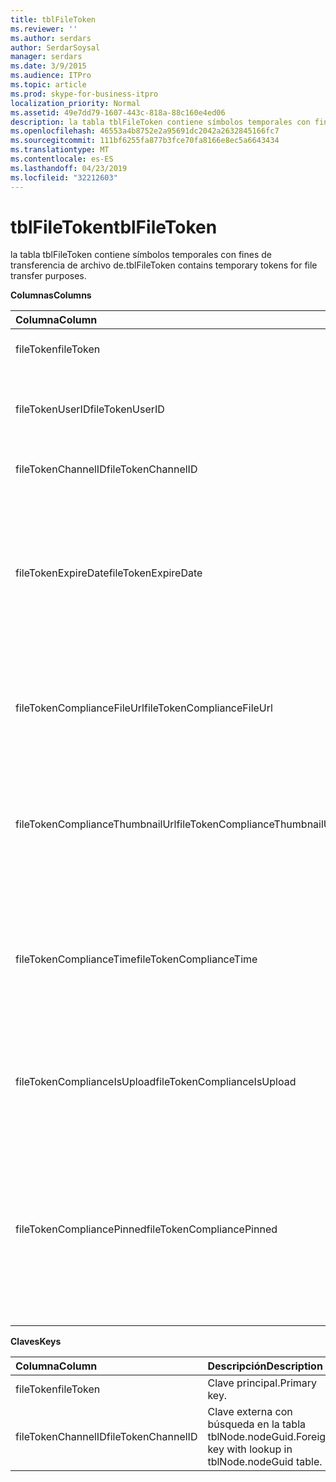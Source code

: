 ```yaml
---
title: tblFileToken
ms.reviewer: ''
ms.author: serdars
author: SerdarSoysal
manager: serdars
ms.date: 3/9/2015
ms.audience: ITPro
ms.topic: article
ms.prod: skype-for-business-itpro
localization_priority: Normal
ms.assetid: 49e7dd79-1607-443c-818a-88c160e4ed06
description: la tabla tblFileToken contiene símbolos temporales con fines de transferencia de archivo de.
ms.openlocfilehash: 46553a4b8752e2a95691dc2042a2632845166fc7
ms.sourcegitcommit: 111bf6255fa877b3fce70fa8166e8ec5a6643434
ms.translationtype: MT
ms.contentlocale: es-ES
ms.lasthandoff: 04/23/2019
ms.locfileid: "32212603"
---
```

# <a name="tblfiletoken"></a><span data-ttu-id="1ce96-103">tblFileToken</span><span class="sxs-lookup"><span data-stu-id="1ce96-103">tblFileToken</span></span>
 
<span data-ttu-id="1ce96-104">la tabla tblFileToken contiene símbolos temporales con fines de transferencia de archivo de.</span><span class="sxs-lookup"><span data-stu-id="1ce96-104">tblFileToken contains temporary tokens for file transfer purposes.</span></span>
  
<span data-ttu-id="1ce96-105">**Columnas**</span><span class="sxs-lookup"><span data-stu-id="1ce96-105">**Columns**</span></span>

|<span data-ttu-id="1ce96-106">**Columna**</span><span class="sxs-lookup"><span data-stu-id="1ce96-106">**Column**</span></span>|<span data-ttu-id="1ce96-107">**Tipo**</span><span class="sxs-lookup"><span data-stu-id="1ce96-107">**Type**</span></span>|<span data-ttu-id="1ce96-108">**Descripción**</span><span class="sxs-lookup"><span data-stu-id="1ce96-108">**Description**</span></span>|
|:-----|:-----|:-----|
|<span data-ttu-id="1ce96-109">fileToken</span><span class="sxs-lookup"><span data-stu-id="1ce96-109">fileToken</span></span>  <br/> |<span data-ttu-id="1ce96-110">nvarchar (50), no es nulo</span><span class="sxs-lookup"><span data-stu-id="1ce96-110">nvarchar (50), not null</span></span>  <br/> |<span data-ttu-id="1ce96-111">Símbolo único (GUID).</span><span class="sxs-lookup"><span data-stu-id="1ce96-111">Unique token (a GUID).</span></span>  <br/> |
|<span data-ttu-id="1ce96-112">fileTokenUserID</span><span class="sxs-lookup"><span data-stu-id="1ce96-112">fileTokenUserID</span></span>  <br/> |<span data-ttu-id="1ce96-113">int, no es nulo</span><span class="sxs-lookup"><span data-stu-id="1ce96-113">int, not null</span></span>  <br/> |<span data-ttu-id="1ce96-114">Identificador de la entidad de seguridad que va a transferir el archivo.</span><span class="sxs-lookup"><span data-stu-id="1ce96-114">ID of the principal that is transferring the file.</span></span>  <br/> |
|<span data-ttu-id="1ce96-115">fileTokenChannelID</span><span class="sxs-lookup"><span data-stu-id="1ce96-115">fileTokenChannelID</span></span>  <br/> |<span data-ttu-id="1ce96-116">GUID, no es nulo</span><span class="sxs-lookup"><span data-stu-id="1ce96-116">GUID, not null</span></span>  <br/> |<span data-ttu-id="1ce96-117">GUID del nodo del salón de chat.</span><span class="sxs-lookup"><span data-stu-id="1ce96-117">GUID of the chat room node.</span></span>  <br/> |
|<span data-ttu-id="1ce96-118">fileTokenExpireDate</span><span class="sxs-lookup"><span data-stu-id="1ce96-118">fileTokenExpireDate</span></span>  <br/> |<span data-ttu-id="1ce96-119">DateTime, no es nulo</span><span class="sxs-lookup"><span data-stu-id="1ce96-119">datetime, not null</span></span>  <br/> |<span data-ttu-id="1ce96-120">Tiempo de expiración.</span><span class="sxs-lookup"><span data-stu-id="1ce96-120">Expiration time.</span></span> <span data-ttu-id="1ce96-121">(Los tokens caducan después de 30 minutos, a menos que anclados (vea las siguientes descripciones en esta columna).</span><span class="sxs-lookup"><span data-stu-id="1ce96-121">(Tokens expire after 30 minutes, unless pinned (see the following descriptions in this column).</span></span>  <br/> |
|<span data-ttu-id="1ce96-122">fileTokenComplianceFileUrl</span><span class="sxs-lookup"><span data-stu-id="1ce96-122">fileTokenComplianceFileUrl</span></span>  <br/> |<span data-ttu-id="1ce96-123">nvarchar(256)</span><span class="sxs-lookup"><span data-stu-id="1ce96-123">nvarchar(256)</span></span>  <br/> |<span data-ttu-id="1ce96-124">Dirección URL del archivo transferido (para el uso del servicio de cumplimiento de normas).</span><span class="sxs-lookup"><span data-stu-id="1ce96-124">URL of the transferred file (for Compliance service use).</span></span>  <br/> |
|<span data-ttu-id="1ce96-125">fileTokenComplianceThumbnailUrl</span><span class="sxs-lookup"><span data-stu-id="1ce96-125">fileTokenComplianceThumbnailUrl</span></span>  <br/> |<span data-ttu-id="1ce96-126">nvarchar(256)</span><span class="sxs-lookup"><span data-stu-id="1ce96-126">nvarchar(256)</span></span>  <br/> |<span data-ttu-id="1ce96-127">Dirección URL de la imagen en miniatura del archivo transferido (para el uso del servicio de cumplimiento de normas).</span><span class="sxs-lookup"><span data-stu-id="1ce96-127">URL of the thumbnail for the transferred file (for Compliance service use).</span></span>  <br/> |
|<span data-ttu-id="1ce96-128">fileTokenComplianceTime</span><span class="sxs-lookup"><span data-stu-id="1ce96-128">fileTokenComplianceTime</span></span>  <br/> |<span data-ttu-id="1ce96-129">datetime2</span><span class="sxs-lookup"><span data-stu-id="1ce96-129">datetime2</span></span>  <br/> |<span data-ttu-id="1ce96-130">Marca de tiempo para la operación de transferencia de archivo real (para el uso del servicio de cumplimiento de normas).</span><span class="sxs-lookup"><span data-stu-id="1ce96-130">Timestamp for the actual file transfer operation (for Compliance service use).</span></span>  <br/> |
|<span data-ttu-id="1ce96-131">fileTokenComplianceIsUpload</span><span class="sxs-lookup"><span data-stu-id="1ce96-131">fileTokenComplianceIsUpload</span></span>  <br/> |<span data-ttu-id="1ce96-132">bit</span><span class="sxs-lookup"><span data-stu-id="1ce96-132">bit</span></span>  <br/> |<span data-ttu-id="1ce96-133">True si la carga; False si descarga (para el uso del servicio de cumplimiento de normas).</span><span class="sxs-lookup"><span data-stu-id="1ce96-133">True if upload; False if download (for Compliance service use).</span></span>  <br/> |
|<span data-ttu-id="1ce96-134">fileTokenCompliancePinned</span><span class="sxs-lookup"><span data-stu-id="1ce96-134">fileTokenCompliancePinned</span></span>  <br/> |<span data-ttu-id="1ce96-135">bit, no es nulo</span><span class="sxs-lookup"><span data-stu-id="1ce96-135">bit, not null</span></span>  <br/> |<span data-ttu-id="1ce96-136">True si se fija el símbolo (token).</span><span class="sxs-lookup"><span data-stu-id="1ce96-136">True if token is pinned.</span></span> <span data-ttu-id="1ce96-137">Se utiliza para mantener el token en la tabla hasta que el servicio de cumplimiento tiene una oportunidad para recuperar los campos correspondientes de él.</span><span class="sxs-lookup"><span data-stu-id="1ce96-137">It's used to keep the token in the table until Compliance service has a chance to retrieve the relevant fields from it.</span></span>  <br/> |
   
<span data-ttu-id="1ce96-138">**Claves**</span><span class="sxs-lookup"><span data-stu-id="1ce96-138">**Keys**</span></span>

|<span data-ttu-id="1ce96-139">**Columna**</span><span class="sxs-lookup"><span data-stu-id="1ce96-139">**Column**</span></span>|<span data-ttu-id="1ce96-140">**Descripción**</span><span class="sxs-lookup"><span data-stu-id="1ce96-140">**Description**</span></span>|
|:-----|:-----|
|<span data-ttu-id="1ce96-141">fileToken</span><span class="sxs-lookup"><span data-stu-id="1ce96-141">fileToken</span></span>  <br/> |<span data-ttu-id="1ce96-142">Clave principal.</span><span class="sxs-lookup"><span data-stu-id="1ce96-142">Primary key.</span></span>  <br/> |
|<span data-ttu-id="1ce96-143">fileTokenChannelID</span><span class="sxs-lookup"><span data-stu-id="1ce96-143">fileTokenChannelID</span></span>  <br/> |<span data-ttu-id="1ce96-144">Clave externa con búsqueda en la tabla tblNode.nodeGuid.</span><span class="sxs-lookup"><span data-stu-id="1ce96-144">Foreign key with lookup in tblNode.nodeGuid table.</span></span>  <br/> |
   

